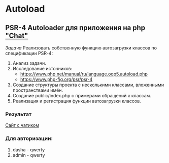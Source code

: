 # Autoload
## PSR-4 Autoloader для приложения на php ["Chat"](https://github.com/dariRusAG/chat.git)

*Задача*
Реализовать собственную функцию автозагрузки классов по спецификации PSR-4:
1. Анализ задачи. 
2. Исследование источников: 
   * https://www.php.net/manual/ru/language.oop5.autoload.php
   * https://www.php-fig.org/psr/psr-4
3. Создание структуры проекта с несколькими классами, вложенными пространствами имён.
4. Создание public/index.php с примерами обращений к классам. 
5. Реализация и регистрация функции автозагрузки классов.

### Результат
[Сайт с чатиком](http://143.198.70.213:1111/)

### Для авторизации:
1. dasha - qwerty
2. admin - qwerty
